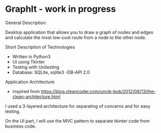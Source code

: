 # GraphIt - work in progress

General Description

Desktop application that allows you to draw a graph of nodes and edges and calculate the most low-cost route from a node to the other node.


Short Description of Technologies
  * Written in Python3 
  * UI using Tkinter
  * Testing with Unitesting
  * Database: SQLite, sqlite3 -DB-API 2.0

Application Architecture 
- inspired from https://blog.cleancoder.com/uncle-bob/2012/08/13/the-clean-architecture.html

I used a 3-layered architecture for separating of concerns and for easy testing.

On the UI part, I will use the MVC pattern to separate tkinter code from business code.

